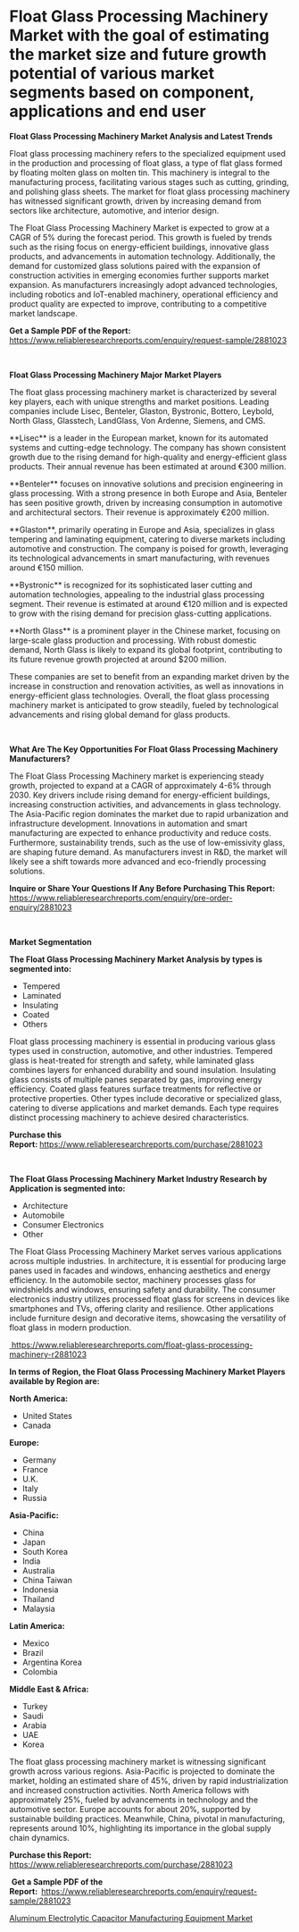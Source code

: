 <p><h1>Float Glass Processing Machinery Market with the goal of estimating the market size and future growth potential of various market segments based on component, applications and end user</h1></p><p><strong>Float Glass Processing Machinery Market Analysis and Latest Trends</strong></p>
<p><p>Float glass processing machinery refers to the specialized equipment used in the production and processing of float glass, a type of flat glass formed by floating molten glass on molten tin. This machinery is integral to the manufacturing process, facilitating various stages such as cutting, grinding, and polishing glass sheets. The market for float glass processing machinery has witnessed significant growth, driven by increasing demand from sectors like architecture, automotive, and interior design.</p><p>The Float Glass Processing Machinery Market is expected to grow at a CAGR of 5% during the forecast period. This growth is fueled by trends such as the rising focus on energy-efficient buildings, innovative glass products, and advancements in automation technology. Additionally, the demand for customized glass solutions paired with the expansion of construction activities in emerging economies further supports market expansion. As manufacturers increasingly adopt advanced technologies, including robotics and IoT-enabled machinery, operational efficiency and product quality are expected to improve, contributing to a competitive market landscape.</p></p>
<p><strong>Get a Sample PDF of the Report:&nbsp;</strong> <a href="https://www.reliableresearchreports.com/enquiry/request-sample/2881023?utm_campaign=2477&utm_medium=2&utm_source=Github&utm_content=ia&utm_term=12032025&utm_id=float-glass-processing-machinery">https://www.reliableresearchreports.com/enquiry/request-sample/2881023</a></p>
<p>&nbsp;</p>
<p><strong>Float Glass Processing Machinery Major Market Players</strong></p>
<p><p>The float glass processing machinery market is characterized by several key players, each with unique strengths and market positions. Leading companies include Lisec, Benteler, Glaston, Bystronic, Bottero, Leybold, North Glass, Glasstech, LandGlass, Von Ardenne, Siemens, and CMS.</p><p>**Lisec** is a leader in the European market, known for its automated systems and cutting-edge technology. The company has shown consistent growth due to the rising demand for high-quality and energy-efficient glass products. Their annual revenue has been estimated at around €300 million.</p><p>**Benteler** focuses on innovative solutions and precision engineering in glass processing. With a strong presence in both Europe and Asia, Benteler has seen positive growth, driven by increasing consumption in automotive and architectural sectors. Their revenue is approximately €200 million.</p><p>**Glaston**, primarily operating in Europe and Asia, specializes in glass tempering and laminating equipment, catering to diverse markets including automotive and construction. The company is poised for growth, leveraging its technological advancements in smart manufacturing, with revenues around €150 million.</p><p>**Bystronic** is recognized for its sophisticated laser cutting and automation technologies, appealing to the industrial glass processing segment. Their revenue is estimated at around €120 million and is expected to grow with the rising demand for precision glass-cutting applications.</p><p>**North Glass** is a prominent player in the Chinese market, focusing on large-scale glass production and processing. With robust domestic demand, North Glass is likely to expand its global footprint, contributing to its future revenue growth projected at around $200 million.</p><p>These companies are set to benefit from an expanding market driven by the increase in construction and renovation activities, as well as innovations in energy-efficient glass technologies. Overall, the float glass processing machinery market is anticipated to grow steadily, fueled by technological advancements and rising global demand for glass products.</p></p>
<p>&nbsp;</p>
<p><strong>What Are The Key Opportunities For Float Glass Processing Machinery Manufacturers?</strong></p>
<p><p>The Float Glass Processing Machinery market is experiencing steady growth, projected to expand at a CAGR of approximately 4-6% through 2030. Key drivers include rising demand for energy-efficient buildings, increasing construction activities, and advancements in glass technology. The Asia-Pacific region dominates the market due to rapid urbanization and infrastructure development. Innovations in automation and smart manufacturing are expected to enhance productivity and reduce costs. Furthermore, sustainability trends, such as the use of low-emissivity glass, are shaping future demand. As manufacturers invest in R&D, the market will likely see a shift towards more advanced and eco-friendly processing solutions.</p></p>
<p><strong>Inquire or Share Your Questions If Any Before Purchasing This Report:</strong> <a href="https://www.reliableresearchreports.com/enquiry/pre-order-enquiry/2881023?utm_campaign=2477&utm_medium=2&utm_source=Github&utm_content=ia&utm_term=12032025&utm_id=float-glass-processing-machinery">https://www.reliableresearchreports.com/enquiry/pre-order-enquiry/2881023</a></p>
<p>&nbsp;</p>
<p><strong>Market Segmentation</strong></p>
<p><strong>The Float Glass Processing Machinery Market Analysis by types is segmented into:</strong></p>
<p><ul><li>Tempered</li><li>Laminated</li><li>Insulating</li><li>Coated</li><li>Others</li></ul></p>
<p><p>Float glass processing machinery is essential in producing various glass types used in construction, automotive, and other industries. Tempered glass is heat-treated for strength and safety, while laminated glass combines layers for enhanced durability and sound insulation. Insulating glass consists of multiple panes separated by gas, improving energy efficiency. Coated glass features surface treatments for reflective or protective properties. Other types include decorative or specialized glass, catering to diverse applications and market demands. Each type requires distinct processing machinery to achieve desired characteristics.</p></p>
<p><strong>Purchase this Report:&nbsp;</strong><a href="https://www.reliableresearchreports.com/purchase/2881023?utm_campaign=2477&utm_medium=2&utm_source=Github&utm_content=ia&utm_term=12032025&utm_id=float-glass-processing-machinery">https://www.reliableresearchreports.com/purchase/2881023</a></p>
<p>&nbsp;</p>
<p><strong>The Float Glass Processing Machinery Market Industry Research by Application is segmented into:</strong></p>
<p><ul><li>Architecture</li><li>Automobile</li><li>Consumer Electronics</li><li>Other</li></ul></p>
<p><p>The Float Glass Processing Machinery Market serves various applications across multiple industries. In architecture, it is essential for producing large panes used in facades and windows, enhancing aesthetics and energy efficiency. In the automobile sector, machinery processes glass for windshields and windows, ensuring safety and durability. The consumer electronics industry utilizes processed float glass for screens in devices like smartphones and TVs, offering clarity and resilience. Other applications include furniture design and decorative items, showcasing the versatility of float glass in modern production.</p></p>
<p><a href="https://www.reliableresearchreports.com/float-glass-processing-machinery-r2881023?utm_campaign=2477&utm_medium=2&utm_source=Github&utm_content=ia&utm_term=12032025&utm_id=float-glass-processing-machinery">&nbsp;https://www.reliableresearchreports.com/float-glass-processing-machinery-r2881023</a></p>
<p><strong>In terms of Region, the Float Glass Processing Machinery Market Players available by Region are:</strong></p>
<p>
    <p> <strong> North America: </strong>
        <ul>
            <li>United States</li>
            <li>Canada</li>
        </ul>
        </p> 
    <p> <strong> Europe: </strong>
        <ul>
            <li>Germany</li>
            <li>France</li>
            <li>U.K.</li>
            <li>Italy</li>
            <li>Russia</li>
        </ul>
        </p> 
    <p> <strong> Asia-Pacific: </strong>
        <ul>
            <li>China</li>
            <li>Japan</li>
            <li>South Korea</li>
            <li>India</li>
            <li>Australia</li>
            <li>China Taiwan</li>
            <li>Indonesia</li>
            <li>Thailand</li>
            <li>Malaysia</li>
        </ul>
        </p> 
    <p> <strong> Latin America: </strong>
        <ul>
            <li>Mexico</li>
            <li>Brazil</li>
            <li>Argentina Korea</li>
            <li>Colombia</li>
        </ul>
        </p> 
    <p> <strong> Middle East & Africa: </strong>
        <ul>
            <li>Turkey</li>
            <li>Saudi</li>
            <li>Arabia</li>
            <li>UAE</li>
            <li>Korea</li>
        </ul>
    </p>
    </p>
<p><p>The float glass processing machinery market is witnessing significant growth across various regions. Asia-Pacific is projected to dominate the market, holding an estimated share of 45%, driven by rapid industrialization and increased construction activities. North America follows with approximately 25%, fueled by advancements in technology and the automotive sector. Europe accounts for about 20%, supported by sustainable building practices. Meanwhile, China, pivotal in manufacturing, represents around 10%, highlighting its importance in the global supply chain dynamics.</p></p>
<p><strong>Purchase this Report: </strong><a href="https://www.reliableresearchreports.com/purchase/2881023?utm_campaign=2477&utm_medium=2&utm_source=Github&utm_content=ia&utm_term=12032025&utm_id=float-glass-processing-machinery">https://www.reliableresearchreports.com/purchase/2881023</a></p>
<p>&nbsp;<strong>Get a Sample PDF of the Report:&nbsp;&nbsp;</strong><a href="https://www.reliableresearchreports.com/enquiry/request-sample/2881023?utm_campaign=2477&utm_medium=2&utm_source=Github&utm_content=ia&utm_term=12032025&utm_id=float-glass-processing-machinery">https://www.reliableresearchreports.com/enquiry/request-sample/2881023</a></p>
<p><strong></strong></p>
<p><p><a href="https://github.com/XavierTyler76/Market-Research-Report-List-1/blob/main/aluminum-electrolytic-capacitor-manufacturing-equipment-market.md?utm_campaign=2477&utm_medium=2&utm_source=Github&utm_content=ia&utm_term=12032025&utm_id=float-glass-processing-machinery">Aluminum Electrolytic Capacitor Manufacturing Equipment Market</a></p></p>